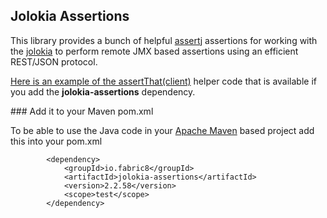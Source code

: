 ## Jolokia Assertions

This library provides a bunch of helpful [assertj](http://joel-costigliola.github.io/assertj/) assertions for working with the [jolokia](Jolokia) to perform remote JMX based assertions using an efficient REST/JSON protocol.

[Here is an example of the assertThat(client)](https://github.com/fabric8io/fabric8/blob/master/components/jolokia-assertions/src/test/java/io/fabric8/jolokia/assertions/ExampleTest.java#L47) helper code that is available if you add the **jolokia-assertions** dependency.

### Add it to your Maven pom.xml

To be able to use the Java code in your [Apache Maven](http://maven.apache.org/) based project add this into your pom.xml

            <dependency>
                <groupId>io.fabric8</groupId>
                <artifactId>jolokia-assertions</artifactId>
                <version>2.2.58</version>
                <scope>test</scope>
            </dependency>
